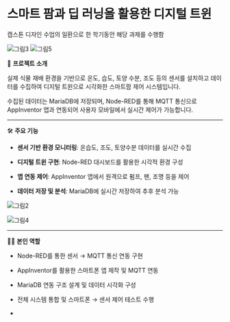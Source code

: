 # 스마트 팜과 딥 러닝을 활용한 디지털 트윈
캡스톤 디자인 수업의 일환으로 한 학기동안 해당 과제를 수행함

![그림3](https://github.com/user-attachments/assets/ab20a539-c358-40de-a05e-676c87597cb7)
![그림5](https://github.com/user-attachments/assets/435fe45e-69ce-412e-8c11-73fc83c04851)

📌 **프로젝트 소개**

실제 식물 재배 환경을 기반으로 온도, 습도, 토양 수분, 조도 등의 센서를 설치하고 데이터를 수집하여 디지털 트윈으로 시각화한 스마트팜 제어 시스템입니다.

수집된 데이터는 MariaDB에 저장되며, Node-RED를 통해 MQTT 통신으로 AppInventor 앱과 연동되어 사용자 모바일에서 실시간 제어가 가능합니다.

---

🛠 **주요 기능**

- **센서 기반 환경 모니터링**: 온습도, 조도, 토양수분 데이터를 실시간 수집
- **디지털 트윈 구현**: Node-RED 대시보드를 활용한 시각적 환경 구성
- **앱 연동 제어**: AppInventor 앱에서 원격으로 펌프, 팬, 조명 등을 제어

- **데이터 저장 및 분석**: MariaDB에 실시간 저장하여 추후 분석 가능

![그림2](https://github.com/user-attachments/assets/bd236fa5-7172-4f36-bf26-bf6301aee824)

![그림4](https://github.com/user-attachments/assets/f52497e6-c4e9-4658-994f-bbd53cdabc8a)

---

🧑‍💻 **본인 역할**

- Node-RED를 통한 센서 → MQTT 통신 연동 구현
- AppInventor를 활용한 스마트폰 앱 제작 및 MQTT 연동
- MariaDB 연동 구조 설계 및 데이터 시각화 구성
- 전체 시스템 통합 및 스마트폰 → 센서 제어 테스트 수행

- 
